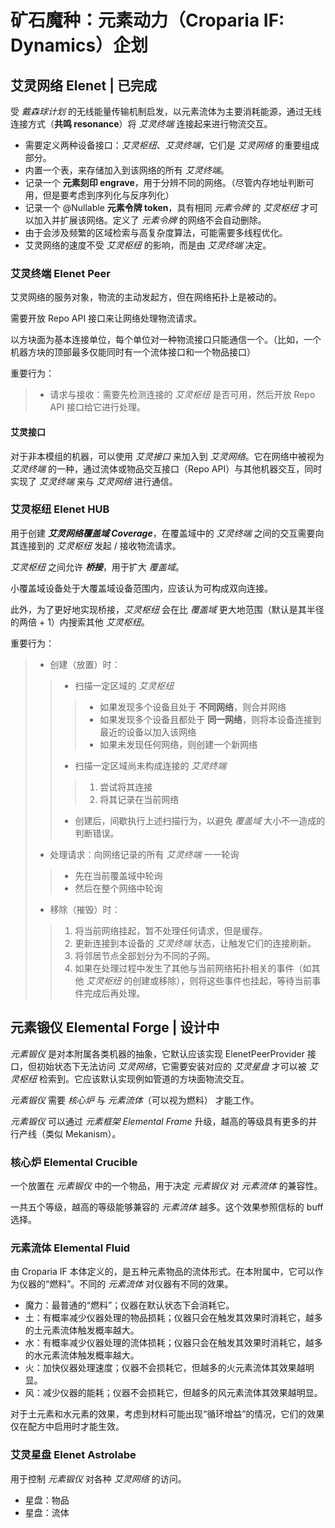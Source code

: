 # 矿石魔种：元素动力（Croparia IF: Dynamics）企划

## 艾灵网络 Elenet | 已完成

受 *戴森球计划* 的无线能量传输机制启发，以元素流体为主要消耗能源，通过无线连接方式（**共鸣 resonance**）将 *艾灵终端*
连接起来进行物流交互。

- 需要定义两种设备接口：*艾灵枢纽*、*艾灵终端*，它们是 *艾灵网络* 的重要组成部分。
- 内置一个表，来存储加入到该网络的所有 *艾灵终端*。
- 记录一个 **元素刻印 engrave**，用于分辨不同的网络。（尽管内存地址判断可用，但是要考虑到序列化与反序列化）
- 记录一个 @Nullable **元素令牌 token**，具有相同 *元素令牌* 的 *艾灵枢纽* 才可以加入并扩展该网络。定义了 *元素令牌*
  的网络不会自动删除。
- 由于会涉及频繁的区域检索与高复杂度算法，可能需要多线程优化。
- 艾灵网络的速度不受 *艾灵枢纽* 的影响，而是由 *艾灵终端* 决定。

### 艾灵终端 Elenet Peer

艾灵网络的服务对象，物流的主动发起方，但在网络拓扑上是被动的。

需要开放 Repo API 接口来让网络处理物流请求。

以方块面为基本连接单位，每个单位对一种物流接口只能通信一个。（比如，一个机器方块的顶部最多仅能同时有一个流体接口和一个物品接口）

重要行为：
> - 请求与接收：需要先检测连接的 *艾灵枢纽* 是否可用，然后开放 Repo API 接口给它进行处理。

#### 艾灵接口

对于非本模组的机器，可以使用 *艾灵接口* 来加入到 *艾灵网络*。它在网络中被视为 *艾灵终端* 的一种，通过流体或物品交互接口（Repo
API）与其他机器交互，同时实现了 *艾灵终端* 来与 *艾灵网络* 进行通信。

### 艾灵枢纽 Elenet HUB

用于创建 ***艾灵网络覆盖域 Coverage***，在覆盖域中的 *艾灵终端* 之间的交互需要向其连接到的 *艾灵枢纽* 发起 / 接收物流请求。

*艾灵枢纽* 之间允许 ***桥接***，用于扩大 *覆盖域*。

小覆盖域设备处于大覆盖域设备范围内，应该认为可构成双向连接。

此外，为了更好地实现桥接，*艾灵枢纽* 会在比 *覆盖域* 更大地范围（默认是其半径的两倍 + 1）内搜索其他 *艾灵枢纽*。

重要行为：
> - 创建（放置）时：
>> - 扫描一定区域的 *艾灵枢纽*
>>> - 如果发现多个设备且处于 **不同网络**，则合并网络
>>> - 如果发现多个设备且都处于 **同一网络**，则将本设备连接到最近的设备以加入该网络
>>> - 如果未发现任何网络，则创建一个新网络
>> - 扫描一定区域尚未构成连接的 *艾灵终端*
>>> 1. 尝试将其连接
>>> 2. 将其记录在当前网络
>> - 创建后，间歇执行上述扫描行为，以避免 *覆盖域* 大小不一造成的判断错误。
> - 处理请求：向网络记录的所有 *艾灵终端* 一一轮询
>> - 先在当前覆盖域中轮询
>> - 然后在整个网络中轮询
> - 移除（摧毁）时：
>> 1. 将当前网络挂起，暂不处理任何请求，但是缓存。
>> 2. 更新连接到本设备的 *艾灵终端* 状态，让触发它们的连接刷新。
>> 3. 将邻居节点全部划分为不同的子网。
>> 4. 如果在处理过程中发生了其他与当前网络拓扑相关的事件（如其他 *艾灵枢纽* 的创建或移除），则将这些事件也挂起，等待当前事件完成后再处理。

## 元素锻仪 Elemental Forge | 设计中

*元素锻仪* 是对本附属各类机器的抽象，它默认应该实现 ElenetPeerProvider 接口，但初始状态下无法访问 *艾灵网络*，它需要安装对应的
*艾灵星盘* 才可以被 *艾灵枢纽* 检索到。它应该默认实现例如管道的方块面物流交互。

*元素锻仪* 需要 *核心炉* 与 *元素流体*（可以视为燃料） 才能工作。

*元素锻仪* 可以通过 *元素框架 Elemental Frame* 升级，越高的等级具有更多的并行产线（类似 Mekanism）。

### 核心炉 Elemental Crucible

一个放置在 *元素锻仪* 中的一个物品，用于决定 *元素锻仪* 对 *元素流体* 的兼容性。

一共五个等级，越高的等级能够兼容的 *元素流体* 越多。这个效果参照信标的 buff 选择。

### 元素流体 Elemental Fluid

由 Croparia IF 本体定义的，是五种元素物品的流体形式。在本附属中，它可以作为仪器的“燃料”。不同的 *元素流体* 对仪器有不同的效果。

- 魔力：最普通的“燃料”；仪器在默认状态下会消耗它。
- 土：有概率减少仪器处理的物品损耗；仪器只会在触发其效果时消耗它，越多的土元素流体触发概率越大。
- 水：有概率减少仪器处理的流体损耗；仪器只会在触发其效果时消耗它，越多的水元素流体触发概率越大。
- 火：加快仪器处理速度；仪器不会损耗它，但越多的火元素流体其效果越明显。
- 风：减少仪器的能耗；仪器不会损耗它，但越多的风元素流体其效果越明显。

对于土元素和水元素的效果，考虑到材料可能出现“循环增益”的情况，它们的效果仅在配方中启用时才能生效。

### 艾灵星盘 Elenet Astrolabe

用于控制 *元素锻仪* 对各种 *艾灵网络* 的访问。

- 星盘：物品
- 星盘：流体

